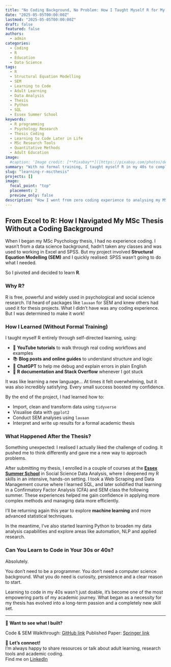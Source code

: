 ```yaml
---
title: "No Coding Background, No Problem: How I Taught Myself R for My MSc Thesis"
date: "2025-05-05T00:00:00Z"
lastmod: "2025-05-05T00:00:00Z"
draft: false
featured: false
authors:
  - admin
categories:
  - Coding
  - R
  - Education
  - Data Science
tags:
  - R
  - Structural Equation Modelling
  - SEM
  - Learning to Code
  - Adult Learning
  - Data Analysis
  - Thesis
  - Python
  - SQL
  - Essex Summer School
keywords:
  - R programming
  - Psychology Research
  - Thesis Coding
  - Learning to Code Later in Life
  - MSc Research Tools
  - Quantitative Methods
  - Adult Education
image:
  #caption: 'Image credit: [**Pixabay**]([https://pixabay.com/photos/desk-office-wood-nature-computer-8380078/)'
summary: "With no formal training, I taught myself R in my 40s to complete a structural equation modelling (SEM) project for my MSc Psychology thesis. Here’s how I did it—and why it’s never too late to start coding."
slug: "learning-r-mscthesis"
projects: []
image:
  focal_point: "top"
  placement: 2
  preview_only: false
description: "How I went from zero coding experience to analysing my MSc Psychology thesis data in R and why it sparked a new academic passion."
---
```


## From Excel to R: How I Navigated My MSc Thesis Without a Coding Background

When I began my MSc Psychology thesis, I had no experience coding. I wasn’t from a data science background, hadn’t taken any classes and was used to working in Excel and SPSS. But my project involved **Structural Equation Modelling (SEM)** and I quickly realised: SPSS wasn’t going to do what I needed.

So I pivoted and decided to learn **R**.

### Why R?

R is free, powerful and widely used in psychological and social science research. I’d heard of packages like `lavaan` for SEM and knew others had used it for thesis projects. What I didn’t have was any coding experience. But I was determined to make it work!

### How I Learned (Without Formal Training)

I taught myself R entirely through self-directed learning, using:

- 🎥 **YouTube tutorials** to walk through real coding workflows and examples
- 📚 **Blog posts and online guides** to understand structure and logic  
- 🤖 **ChatGPT** to help me debug and explain errors in plain English
- 💬 **R documentation and Stack Overflow** whenever I got stuck  

It was like learning a new language... At times it felt overwhelming, but it was also incredibly satisfying. Every small success boosted my confidence.

By the end of the project, I had learned how to:

- Import, clean and transform data using `tidyverse`  
- Visualise data with `ggplot2`  
- Conduct SEM analyses using `lavaan`  
- Interpret and write up results for a formal academic thesis  

### What Happened After the Thesis?

Something unexpected: I realised I actually liked the challenge of coding. It pushed me to think differently and gave me a new way to approach problems.

After submitting my thesis, I enrolled in a couple of courses at the **[Essex Summer School](https://essexsummerschool.com/)** in Social Science Data Analysis, where I deepened my R skills in an intensive, hands-on setting. I took a Web Scraping and Data Management course where I learned SQL, and later solidified that learning in a Confirmatory Factor Analysis (CFA) and SEM class the following summer. These experiences helped me gain confidence in applying more complex methods and managing data more efficiently.

I’ll be returning again this year to explore **machine learning** and more advanced statistical techniques.

In the meantime, I’ve also started learning Python to broaden my data analysis capabilities and explore areas like automation, NLP and applied research.

### Can You Learn to Code in Your 30s or 40s?

Absolutely.

You don’t need to be a programmer. You don’t need a computer science background. What you do need is curiosity, persistence and a clear reason to start.

Learning to code in my 40s wasn’t just doable, it’s become one of the most empowering parts of my academic journey. What began as a necessity for my thesis has evolved into a long-term passion and a completely new skill set.

---

📂 **Want to see what I built?**

Code & SEM Walkthrough: [GitHub link](https://github.com/stephtowch/SEM-Analysis-for-Psychologists)
Published Paper: [Springer link](https://link.springer.com/10.1007/s11469-024-01397-8)

📩 **Let’s connect!**  
I’m always happy to share resources or talk about adult learning, research tools and academic coding.  
Find me on [LinkedIn](https://www.linkedin.com/in/stephanie-towch-4b2549206/)
